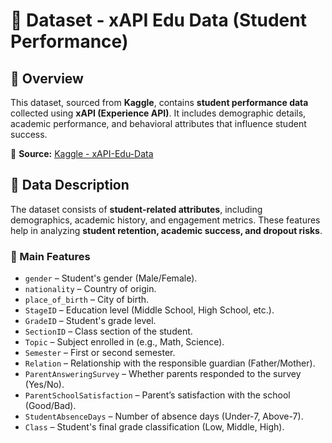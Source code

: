 # 📂 Dataset - xAPI Edu Data (Student Performance)  

## 📌 Overview  
This dataset, sourced from **Kaggle**, contains **student performance data** collected using **xAPI (Experience API)**. It includes demographic details, academic performance, and behavioral attributes that influence student success.  

🔗 **Source:** [Kaggle - xAPI-Edu-Data](https://www.kaggle.com/datasets/aljarah/xAPI-Edu-Data)  

## 📑 Data Description  

The dataset consists of **student-related attributes**, including demographics, academic history, and engagement metrics. These features help in analyzing **student retention, academic success, and dropout risks**.  

### **🔹 Main Features**  
- `gender` – Student's gender (Male/Female).  
- `nationality` – Country of origin.  
- `place_of_birth` – City of birth.  
- `StageID` – Education level (Middle School, High School, etc.).  
- `GradeID` – Student's grade level.  
- `SectionID` – Class section of the student.  
- `Topic` – Subject enrolled in (e.g., Math, Science).  
- `Semester` – First or second semester.  
- `Relation` – Relationship with the responsible guardian (Father/Mother).  
- `ParentAnsweringSurvey` – Whether parents responded to the survey (Yes/No).  
- `ParentSchoolSatisfaction` – Parent’s satisfaction with the school (Good/Bad).  
- `StudentAbsenceDays` – Number of absence days (Under-7, Above-7).  
- `Class` – Student's final grade classification (Low, Middle, High).  

